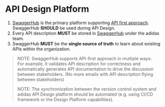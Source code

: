 # API Design Platform

1. [SwaggerHub](https://swagger.io/tools/swaggerhub/) is the primary platform supporting [API first approach](../../general-guidelines/api-first.md). SwaggerHub **SHOULD** be used during API Design.
2. Every API description **MUST** be stored in [SwaggerHub](https://http://design.api.3stripes.io/) under the adidas team.
3. SwaggerHub **MUST** be the **single source of truth** to learn about existing APIs within the organization.

> NOTE: SwaggerHub supports API-first approach in multiple ways:  
> For example, it validates API description for correctness and automatically generates API documentation to drive the discussion between stakeholders. \(No more emails with API description flying between stakeholders\)
>
> NOTE: The synchronization between the version control system and adidas API Design platform 
> should be automated (e.g. using CI/CD framework or the Design Platform capabilities).

